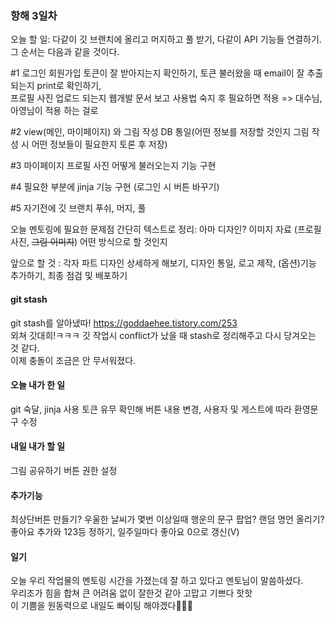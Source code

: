 ### 항해 3일차
오늘 할 일: 다같이 깃 브랜치에 올리고 머지하고 풀 받기, 다같이 API 기능들 연결하기. 그 순서는 다음과 같을 것이다.   

#1 로그인 회원가입 토큰이 잘 받아지는지 확인하기, 토큰 불러왔을 때 email이 잘 추출되는지 print로 확인하기,  
프로필 사진 업로드 되는지 웹개발 문서 보고 사용법 숙지 후 필요하면 적용 => 대수님, 아영님이 적용 하는 걸로    

#2 view(메인, 마이페이지) 와 그림 작성 DB 통일(어떤 정보를 저장할 것인지 그림 작성 시 어떤 정보들이 필요한지 토론 후 저장)   

#3 마이페이지 프로필 사진 어떻게 불러오는지 기능 구현  

#4 필요한 부분에 jinja 기능 구현 (로그인 시 버튼 바꾸기)    

#5 자기전에 깃 브랜치 푸쉬, 머지, 풀

오늘 멘토링에 필요한 문제점 간단히 텍스트로 정리: 아마 디자인? 이미지 자료 (프로필 사진, ~~그림 이미지~~) 어떤 방식으로 할 것인지 

앞으로 할 것 : 각자 파트 디자인 상세하게 해보기, 디자인 통일, 로고 제작, (옵션)기능 추가하기, 최종 점검 및 배포하기

#### git stash
git stash를 알아냈따! https://goddaehee.tistory.com/253  
외쳐 갓대희!ㅋㅋㅋ 깃 작업시 conflict가 났을 때 stash로 정리해주고 다시 당겨오는 것 같다.  
이제 충돌이 조금은 안 무서워졌다.

#### 오늘 내가 한 일
git 숙달, jinja 사용 토큰 유무 확인해 버튼 내용 변경, 사용자 및 게스트에 따라 환영문구 수정

#### 내일 내가 할 일
그림 공유하기 버튼 권한 설정

#### 추가기능
최상단버튼 만들기?
우울한 날씨가 몇번 이상일때 행운의 문구 팝업?
랜덤 명언 올리기?
좋아요 추가와 123등 정하기, 일주일마다 좋아요 0으로 갱신(V)

#### 일기
오늘 우리 작업물의 멘토링 시간을 가졌는데 잘 하고 있다고 멘토님이 말씀하셨다.  
우리조가 힘을 합쳐 큰 어려움 없이 잘한것 같아 고맙고 기쁘다 핫핫  
이 기쁨을 원동력으로 내일도 빠이팅 해야겠다😤😤😤